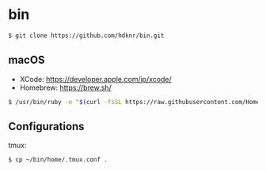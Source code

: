 # bin 

~~~bash
$ git clone https://github.com/hdknr/bin.git
~~~

## macOS

- XCode: https://developer.apple.com/jp/xcode/
- Homebrew: https://brew.sh/

~~~zsh
$ /usr/bin/ruby -e "$(curl -fsSL https://raw.githubusercontent.com/Homebrew/install/master/install)"
~~~


## Configurations

tmux:

~~~bash
$ cp ~/bin/home/.tmux.conf .
~~~
